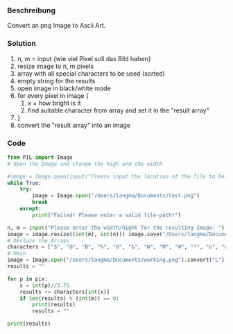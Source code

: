 ### Beschreibung

Convert an png Image to Ascii Art.

### Solution

1. n, m = input {wie viel Pixel soll das Bild haben}
2.  resize image to n, m pixels
3. array with all special characters to be used (sorted)
4. empty string for the results
5. open image in black/white mode
6. for every pixel in image {
	1. x = how bright is it
	2. find suitable character from array and set it in the "result array"
7. }
8. convert the "result array" into an image

### Code

```python
from PIL import Image
# Open the Image and change the high and the width 

#image = Image.open(input("Please input the location of the file to be converted: "))
while True:
	try: 
		image = Image.open("/Users/langma/Documents/test.png")
		break
	except:
		print("Failed! Please enter a valid file-path!")

n, m = input("Please enter the width/hight for the resulting Image: ").split()
image = image.resize((int(m), int(n))) image.save("/Users/langma/Documents/working.png")
# Declare the Arrays
characters = ["$", "@", "B", "%", "8", "&", "W", "M", "#", "*", "o", "a", "h", "k", "b", "d", "p", "q", "w", "m", "Z", "O", "0", "Q", "L", "C", "J", "U", "Y", "X", "z", "c", "v", "u", "n", "x", "r", "j", "f", "t", "/", "\\", "|", "(", ")", "1", "{", "}", "[", "]", "?", "-", "_", "+", "~", "<", ">", "i", "!", "l", "I", ";", ":", ",", "\"", "^", "`", "'", " "]
# Main
image = Image.open("/Users/langma/Documents/working.png").convert("L") pix = image.getdata()
results = ""

for p in pix:
	x = int(p)//3.75
	results += characters[int(x)]
	if len(results) % (int(m)) == 0:
		print(results)
		results = ""

print(results)
```
